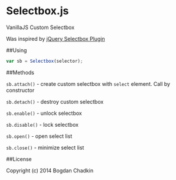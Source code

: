 Selectbox.js
============

VanillaJS Custom Selectbox

Was inspired by [jQuery Selectbox Plugin](http://www.bulgaria-web-developers.com/projects/javascript/selectbox/)


##Using

```js
var sb = Selectbox(selector);
```

##Methods

`sb.attach()` - create custom selectbox with `select` element. Call by constructor

`sb.detach()` - destroy custom selectbox

`sb.enable()` - unlock selectbox

`sb.disable()` - lock selectbox

`sb.open()` - open select list

`sb.close()` - minimize select list





##License

Copyright (c) 2014 Bogdan Chadkin
